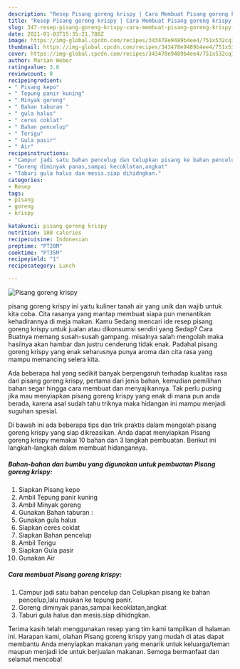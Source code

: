```yaml
---
description: "Resep Pisang goreng krispy | Cara Membuat Pisang goreng krispy Yang Bikin Ngiler"
title: "Resep Pisang goreng krispy | Cara Membuat Pisang goreng krispy Yang Bikin Ngiler"
slug: 347-resep-pisang-goreng-krispy-cara-membuat-pisang-goreng-krispy-yang-bikin-ngiler
date: 2021-01-03T15:35:21.788Z
image: https://img-global.cpcdn.com/recipes/343478e9489b4ee4/751x532cq70/pisang-goreng-krispy-foto-resep-utama.jpg
thumbnail: https://img-global.cpcdn.com/recipes/343478e9489b4ee4/751x532cq70/pisang-goreng-krispy-foto-resep-utama.jpg
cover: https://img-global.cpcdn.com/recipes/343478e9489b4ee4/751x532cq70/pisang-goreng-krispy-foto-resep-utama.jpg
author: Marian Weber
ratingvalue: 3.6
reviewcount: 8
recipeingredient:
- " Pisang kepo"
- " Tepung panir kuning"
- " Minyak goreng"
- " Bahan taburan "
- " gula halus"
- " ceres coklat"
- " Bahan pencelup"
- " Terigu"
- " Gula pasir"
- " Air"
recipeinstructions:
- "Campur jadi satu bahan pencelup dan Celupkan pisang ke bahan pencelup,lalu maukan ke tepung panir."
- "Goreng diminyak panas,sampai kecoklatan,angkat"
- "Taburi gula halus dan mesis.siap dihidngkan."
categories:
- Resep
tags:
- pisang
- goreng
- krispy

katakunci: pisang goreng krispy 
nutrition: 180 calories
recipecuisine: Indonesian
preptime: "PT20M"
cooktime: "PT35M"
recipeyield: "1"
recipecategory: Lunch

---
```



![Pisang goreng krispy](https://img-global.cpcdn.com/recipes/343478e9489b4ee4/751x532cq70/pisang-goreng-krispy-foto-resep-utama.jpg)


pisang goreng krispy ini yaitu kuliner tanah air yang unik dan wajib untuk kita coba. Cita rasanya yang mantap membuat siapa pun menantikan kehadirannya di meja makan.
Kamu Sedang mencari ide resep pisang goreng krispy untuk jualan atau dikonsumsi sendiri yang Sedap? Cara Buatnya memang susah-susah gampang. misalnya salah mengolah maka hasilnya akan hambar dan justru cenderung tidak enak. Padahal pisang goreng krispy yang enak seharusnya punya aroma dan cita rasa yang mampu memancing selera kita.



Ada beberapa hal yang sedikit banyak berpengaruh terhadap kualitas rasa dari pisang goreng krispy, pertama dari jenis bahan, kemudian pemilihan bahan segar hingga cara membuat dan menyajikannya. Tak perlu pusing jika mau menyiapkan pisang goreng krispy yang enak di mana pun anda berada, karena asal sudah tahu triknya maka hidangan ini mampu menjadi suguhan spesial.


Di bawah ini ada beberapa tips dan trik praktis dalam mengolah pisang goreng krispy yang siap dikreasikan. Anda dapat menyiapkan Pisang goreng krispy memakai 10 bahan dan 3 langkah pembuatan. Berikut ini langkah-langkah dalam membuat hidangannya.

<!--inarticleads1-->

##### Bahan-bahan dan bumbu yang digunakan untuk pembuatan Pisang goreng krispy:

1. Siapkan  Pisang kepo
1. Ambil  Tepung panir kuning
1. Ambil  Minyak goreng
1. Gunakan  Bahan taburan :
1. Gunakan  gula halus
1. Siapkan  ceres coklat
1. Siapkan  Bahan pencelup
1. Ambil  Terigu
1. Siapkan  Gula pasir
1. Gunakan  Air




<!--inarticleads2-->

##### Cara membuat Pisang goreng krispy:

1. Campur jadi satu bahan pencelup dan Celupkan pisang ke bahan pencelup,lalu maukan ke tepung panir.
1. Goreng diminyak panas,sampai kecoklatan,angkat
1. Taburi gula halus dan mesis.siap dihidngkan.




Terima kasih telah menggunakan resep yang tim kami tampilkan di halaman ini. Harapan kami, olahan Pisang goreng krispy yang mudah di atas dapat membantu Anda menyiapkan makanan yang menarik untuk keluarga/teman maupun menjadi ide untuk berjualan makanan. Semoga bermanfaat dan selamat mencoba!
